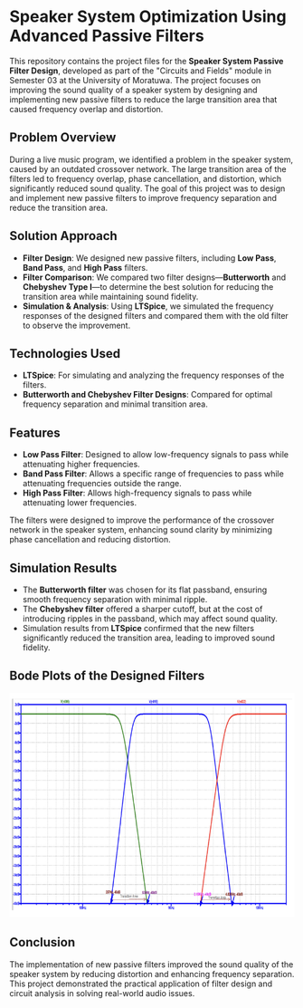 # Speaker System Optimization Using Advanced Passive Filters

This repository contains the project files for the **Speaker System Passive Filter Design**, developed as part of the "Circuits and Fields" module in Semester 03 at the University of Moratuwa. The project focuses on improving the sound quality of a speaker system by designing and implementing new passive filters to reduce the large transition area that caused frequency overlap and distortion.

## Problem Overview

During a live music program, we identified a problem in the speaker system, caused by an outdated crossover network. The large transition area of the filters led to frequency overlap, phase cancellation, and distortion, which significantly reduced sound quality. The goal of this project was to design and implement new passive filters to improve frequency separation and reduce the transition area.

## Solution Approach

- **Filter Design**: We designed new passive filters, including **Low Pass**, **Band Pass**, and **High Pass** filters. 
- **Filter Comparison**: We compared two filter designs—**Butterworth** and **Chebyshev Type I**—to determine the best solution for reducing the transition area while maintaining sound fidelity.
- **Simulation & Analysis**: Using **LTSpice**, we simulated the frequency responses of the designed filters and compared them with the old filter to observe the improvement.

## Technologies Used

- **LTSpice**: For simulating and analyzing the frequency responses of the filters.
- **Butterworth and Chebyshev Filter Designs**: Compared for optimal frequency separation and minimal transition area.
  
## Features

- **Low Pass Filter**: Designed to allow low-frequency signals to pass while attenuating higher frequencies.
- **Band Pass Filter**: Allows a specific range of frequencies to pass while attenuating frequencies outside the range.
- **High Pass Filter**: Allows high-frequency signals to pass while attenuating lower frequencies.
  
The filters were designed to improve the performance of the crossover network in the speaker system, enhancing sound clarity by minimizing phase cancellation and reducing distortion.

## Simulation Results

- The **Butterworth filter** was chosen for its flat passband, ensuring smooth frequency separation with minimal ripple.
- The **Chebyshev filter** offered a sharper cutoff, but at the cost of introducing ripples in the passband, which may affect sound quality.
- Simulation results from **LTSpice** confirmed that the new filters significantly reduced the transition area, leading to improved sound fidelity.

## Bode Plots of the Designed Filters

![Filter](Filter.png)


## Conclusion

The implementation of new passive filters improved the sound quality of the speaker system by reducing distortion and enhancing frequency separation. This project demonstrated the practical application of filter design and circuit analysis in solving real-world audio issues.
